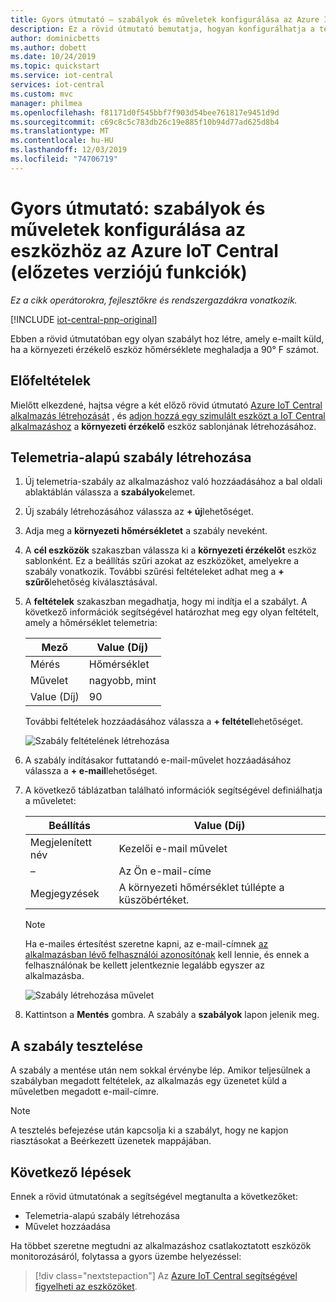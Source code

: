 ```yaml
---
title: Gyors útmutató – szabályok és műveletek konfigurálása az Azure IoT Central
description: Ez a rövid útmutató bemutatja, hogyan konfigurálhatja a telemetria szabályokat és műveleteket az Azure IoT Central alkalmazásban.
author: dominicbetts
ms.author: dobett
ms.date: 10/24/2019
ms.topic: quickstart
ms.service: iot-central
services: iot-central
ms.custom: mvc
manager: philmea
ms.openlocfilehash: f81171d0f545bbf7f903d54bee761817e9451d9d
ms.sourcegitcommit: c69c8c5c783db26c19e885f10b94d77ad625d8b4
ms.translationtype: MT
ms.contentlocale: hu-HU
ms.lasthandoff: 12/03/2019
ms.locfileid: "74706719"
---
```

# <a name="quickstart-configure-rules-and-actions-for-your-device-in-azure-iot-central-preview-features"></a>Gyors útmutató: szabályok és műveletek konfigurálása az eszközhöz az Azure IoT Central (előzetes verziójú funkciók)

*Ez a cikk operátorokra, fejlesztőkre és rendszergazdákra vonatkozik.*

[!INCLUDE [iot-central-pnp-original](../../../includes/iot-central-pnp-original-note.md)]

Ebben a rövid útmutatóban egy olyan szabályt hoz létre, amely e-mailt küld, ha a környezeti érzékelő eszköz hőmérséklete meghaladja a 90&deg; F számot.

## <a name="prerequisites"></a>Előfeltételek

Mielőtt elkezdené, hajtsa végre a két előző rövid útmutató [Azure IoT Central alkalmazás létrehozását](./quick-deploy-iot-central.md) , és [adjon hozzá egy szimulált eszközt a IoT Central alkalmazáshoz](./quick-create-pnp-device.md) a **környezeti érzékelő** eszköz sablonjának létrehozásához.

## <a name="create-a-telemetry-based-rule"></a>Telemetria-alapú szabály létrehozása

1. Új telemetria-szabály az alkalmazáshoz való hozzáadásához a bal oldali ablaktáblán válassza a **szabályok**elemet.

1. Új szabály létrehozásához válassza az **+ új**lehetőséget.

1. Adja meg a **környezeti hőmérsékletet** a szabály neveként.

1. A **cél eszközök** szakaszban válassza ki a **környezeti érzékelőt** eszköz sablonként. Ez a beállítás szűri azokat az eszközöket, amelyekre a szabály vonatkozik. További szűrési feltételeket adhat meg a **+ szűrő**lehetőség kiválasztásával.

1. A **feltételek** szakaszban megadhatja, hogy mi indítja el a szabályt. A következő információk segítségével határozhat meg egy olyan feltételt, amely a hőmérséklet telemetria:

    | Mező                                        | Value (Díj)                             |
    | -------------------------------------------- | ------------------------------    |
    | Mérés                                  | Hőmérséklet                       |
    | Művelet                                     | nagyobb, mint                   |
    | Value (Díj)                                        | 90                                |

    További feltételek hozzáadásához válassza a **+ feltétel**lehetőséget.

    ![Szabály feltételének létrehozása](./media/quick-configure-rules/condition.png)

1. A szabály indításakor futtatandó e-mail-művelet hozzáadásához válassza a **+ e-mail**lehetőséget.

1. A következő táblázatban található információk segítségével definiálhatja a műveletet:

    | Beállítás   | Value (Díj)                                             |
    | --------- | ------------------------------------------------- |
    | Megjelenített név | Kezelői e-mail művelet                          |
    | –        | Az Ön e-mail-címe                                |
    | Megjegyzések     | A környezeti hőmérséklet túllépte a küszöbértéket. |

    > [!NOTE]
    > Ha e-mailes értesítést szeretne kapni, az e-mail-címnek [az alkalmazásban lévő felhasználói azonosítónak](howto-administer.md) kell lennie, és ennek a felhasználónak be kellett jelentkeznie legalább egyszer az alkalmazásba.

    ![Szabály létrehozása művelet](./media/quick-configure-rules/action.png)

1. Kattintson a **Mentés** gombra. A szabály a **szabályok** lapon jelenik meg.

## <a name="test-the-rule"></a>A szabály tesztelése

A szabály a mentése után nem sokkal érvénybe lép. Amikor teljesülnek a szabályban megadott feltételek, az alkalmazás egy üzenetet küld a műveletben megadott e-mail-címre.

> [!NOTE]
> A tesztelés befejezése után kapcsolja ki a szabályt, hogy ne kapjon riasztásokat a Beérkezett üzenetek mappájában.

## <a name="next-steps"></a>Következő lépések

Ennek a rövid útmutatónak a segítségével megtanulta a következőket:

* Telemetria-alapú szabály létrehozása
* Művelet hozzáadása

Ha többet szeretne megtudni az alkalmazáshoz csatlakoztatott eszközök monitorozásáról, folytassa a gyors üzembe helyezéssel:

> [!div class="nextstepaction"]
> Az [Azure IoT Central segítségével figyelheti az eszközöket](quick-monitor-devices.md).
